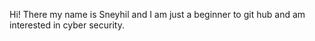 Hi! There my name is Sneyhil and I am just a beginner to git hub and am interested in cyber security.

